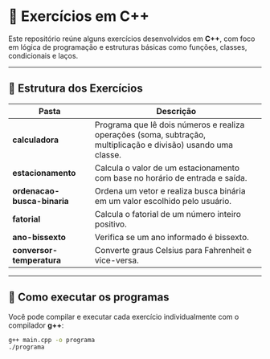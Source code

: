 # 🧮 Exercícios em C++ 

Este repositório reúne alguns exercícios desenvolvidos em **C++**, com foco em lógica de programação e estruturas básicas como funções, classes, condicionais e laços.

---

## 📁 Estrutura dos Exercícios

| Pasta | Descrição |
|-------|------------|
| **calculadora** | Programa que lê dois números e realiza operações (soma, subtração, multiplicação e divisão) usando uma classe. |
| **estacionamento** | Calcula o valor de um estacionamento com base no horário de entrada e saída. |
| **ordenacao-busca-binaria** | Ordena um vetor e realiza busca binária em um valor escolhido pelo usuário. |
| **fatorial** | Calcula o fatorial de um número inteiro positivo. |
| **ano-bissexto** | Verifica se um ano informado é bissexto. |
| **conversor-temperatura** | Converte graus Celsius para Fahrenheit e vice-versa. |

---

## 🚀 Como executar os programas

Você pode compilar e executar cada exercício individualmente com o compilador **g++**:

```bash
g++ main.cpp -o programa
./programa
